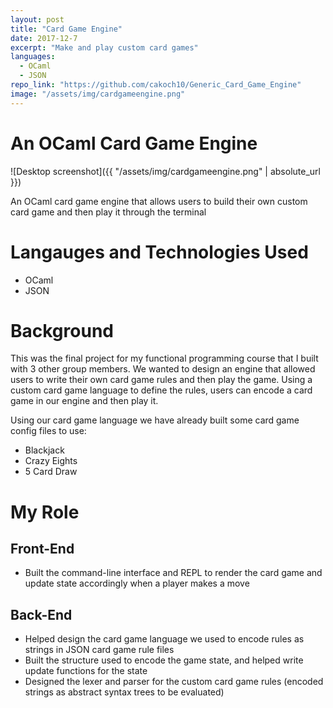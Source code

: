 ```yaml
---
layout: post
title: "Card Game Engine"
date: 2017-12-7
excerpt: "Make and play custom card games"
languages:
  - OCaml
  - JSON
repo_link: "https://github.com/cakoch10/Generic_Card_Game_Engine"
image: "/assets/img/cardgameengine.png"
---
```

# An OCaml Card Game Engine
![Desktop screenshot]({{ "/assets/img/cardgameengine.png" | absolute_url }})

An OCaml card game engine that allows users to build their own custom card game
and then play it through the terminal

# Langauges and Technologies Used
- OCaml
- JSON

# Background
This was the final project for my functional programming course that I built with
3 other group members. We wanted to design an engine that allowed users to write
their own card game rules and then play the game. Using a custom card game language
to define the rules, users can encode a card game in our engine and then play it.

Using our card game language we have already built some card game config files to use:
- Blackjack
- Crazy Eights
- 5 Card Draw

# My Role

## Front-End
- Built the command-line interface and REPL to render the card game and update state 
accordingly when a player makes a move 

## Back-End 
- Helped design the card game language we used to encode rules as strings in 
JSON card game rule files
- Built the structure used to encode the game state, and helped write update functions
for the state
- Designed the lexer and parser for the custom card game rules (encoded strings
as abstract syntax trees to be evaluated)

